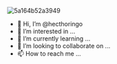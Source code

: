 
![5a164b52a3949](https://user-images.githubusercontent.com/51835600/202925084-9678f1c0-6705-459c-8bc4-78878ebd1bf2.png)

- 👋 Hi, I’m @hecthoringo
- 👀 I’m interested in ...
- 🌱 I’m currently learning ...
- 💞️ I’m looking to collaborate on ...
- 📫 How to reach me ...

<!---
hecthoringo/hecthoringo is a ✨ special ✨ repository because its `README.md` (this file) appears on your GitHub profile.
You can click the Preview link to take a look at your changes.
--->
